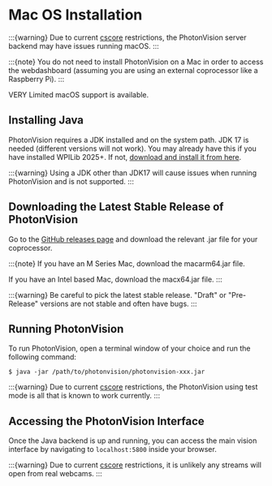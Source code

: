 # Mac OS Installation

:::{warning}
Due to current [cscore](https://github.com/wpilibsuite/allwpilib/tree/main/cscore) restrictions, the PhotonVision server backend may have issues running macOS.
:::

:::{note}
You do not need to install PhotonVision on a Mac in order to access the webdashboard (assuming you are using an external coprocessor like a Raspberry Pi).
:::

VERY Limited macOS support is available.

## Installing Java

PhotonVision requires a JDK installed and on the system path. JDK 17 is needed (different versions will not work). You may already have this if you have installed WPILib 2025+. If not, [download and install it from here](https://adoptium.net/temurin/releases?version=17).

:::{warning}
Using a JDK other than JDK17 will cause issues when running PhotonVision and is not supported.
:::

## Downloading the Latest Stable Release of PhotonVision

Go to the [GitHub releases page](https://github.com/PhotonVision/photonvision/releases) and download the relevant .jar file for your coprocessor.

:::{note}
If you have an M Series Mac, download the macarm64.jar file.

If you have an Intel based Mac, download the macx64.jar file.
:::

:::{warning}
Be careful to pick the latest stable release. "Draft" or "Pre-Release" versions are not stable and often have bugs.
:::

## Running PhotonVision

To run PhotonVision, open a terminal window of your choice and run the following command:

```
$ java -jar /path/to/photonvision/photonvision-xxx.jar
```

:::{warning}
Due to current [cscore](https://github.com/wpilibsuite/allwpilib/tree/main/cscore) restrictions, the PhotonVision using test mode is all that is known to work currently.
:::

## Accessing the PhotonVision Interface

Once the Java backend is up and running, you can access the main vision interface by navigating to `localhost:5800` inside your browser.

:::{warning}
Due to current [cscore](https://github.com/wpilibsuite/allwpilib/tree/main/cscore) restrictions, it is unlikely any streams will open from real webcams.
:::
